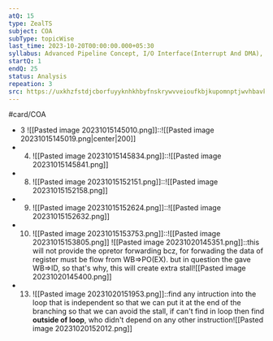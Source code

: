 ```yaml
---
atQ: 15
type: ZealTS
subject: COA
subType: topicWise
last_time: 2023-10-20T00:00:00.000+05:30
syllabus: Advanced Pipeline Concept, I/O Interface(Interrupt And DMA), ALU, Data-Path And Control Unit
startQ: 1
endQ: 25
status: Analysis
repeation: 3
src: https://uxkhzfstdjcborfuyyknhkhbyfnskrywvveioufkbjkupomnptjwvhbavkysuhi.vercel.app/solution.html?testId=62cea705550abd866f9de327&test_id=25
---
```

#card/COA
- 3 ![[Pasted image 20231015145010.png]]::![[Pasted image 20231015145019.png|center|200]] <!--SR:!2023-11-04,10,270-->
- 4. ![[Pasted image 20231015145834.png]]::![[Pasted image 20231015145841.png]] <!--SR:!2023-10-26,3,250-->
- 8. ![[Pasted image 20231015152151.png]]::![[Pasted image 20231015152158.png]] <!--SR:!2023-10-27,3,230-->
- 9. ![[Pasted image 20231015152624.png]]::![[Pasted image 20231015152632.png]] <!--SR:!2023-10-26,3,230-->
- 10. ![[Pasted image 20231015153753.png]]::![[Pasted image 20231015153805.png]] <!--SR:!2023-10-26,3,250-->
![[Pasted image 20231020145351.png]]::this will not provide the opretor forwarding bcz, for forwading the data of register must be flow from WB=>PO(EX). but in question the gave WB=>ID, so that's why, this will create extra stall![[Pasted image 20231020145400.png]] <!--SR:!2023-11-07,13,290-->
- 13.  ![[Pasted image 20231020151953.png]]::find any intruction into the loop that is independent so that we can put it at the end of the branching so that we can avoid the stall, if can't find in loop then find **outside of loop**, who didn't depend on any other instruction![[Pasted image 20231020152012.png]] <!--SR:!2023-11-08,14,290-->